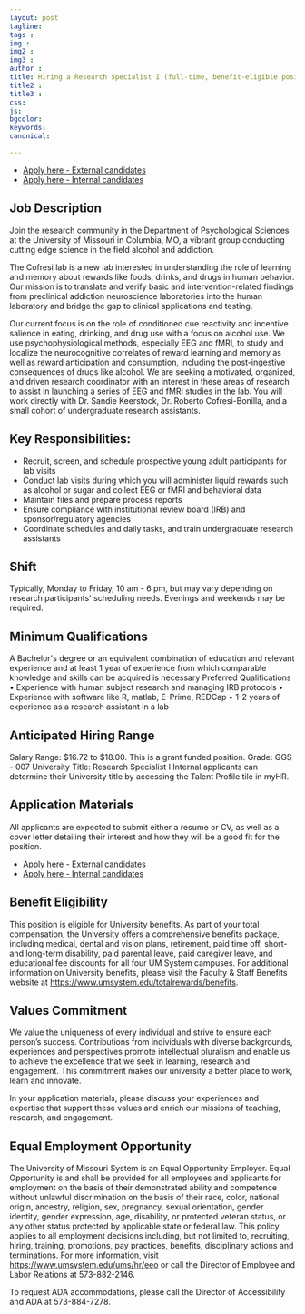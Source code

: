 ```yaml
---
layout: post
tagline: 
tags : 
img : 
img2 :
img3 : 
author : 
title: Hiring a Research Specialist I (full-time, benefit-eligible position)
title2 : 
title3 : 
css: 
js: 
bgcolor: 
keywords: 
canonical:

---
```


<ul class="actions">
				<li><a href="https://erecruit.umsystem.edu/psp/tamext/COLUM/HRMS/c/HRS_HRAM_FL.HRS_CG_SEARCH_FL.GBL?Page=HRS_APP_JBPST_FL&Action=U&SiteId=6&FOCUS=Applicant&JobOpeningId=52457&PostingSeq=1" class="button special">Apply here - External candidates</a></li>
				<li><a href="https://myhr.umsystem.edu/psp/myhrprd/EMPLOYEE/HRMS/c/HRS_HRAM_EMP_FL.HRS_CG_SEARCH_FL.GBL?Page=HRS_APP_JBPST_FL&Action=U&FOCUS=Employee&SiteId=6&JobOpeningId=52457&PostingSeq=1" class="button">Apply here - Internal candidates</a></li>
</ul>
			
## Job Description
Join the research community in the Department of Psychological Sciences at the University of Missouri in Columbia, MO, a vibrant group conducting cutting edge science in the field alcohol and addiction.  
 
The Cofresi lab is a new lab interested in understanding the role of learning and memory about rewards like foods, drinks, and drugs in human behavior. Our mission is to translate and verify basic and intervention-related findings from preclinical addiction neuroscience laboratories into the human laboratory and bridge the gap to clinical applications and testing.
 
Our current focus is on the role of conditioned cue reactivity and incentive salience in eating, drinking, and drug use with a focus on alcohol use. We use psychophysiological methods, especially EEG and fMRI, to study and localize the neurocognitive correlates of reward learning and memory as well as reward anticipation and consumption, including the post-ingestive consequences of drugs like alcohol.
We are seeking a motivated, organized, and driven research coordinator with an interest in these areas of research to assist in launching a series of EEG and fMRI studies in the lab. You will work directly with Dr. Sandie Keerstock, Dr. Roberto Cofresi-Bonilla, and a small cohort of undergraduate research assistants. 
 
## Key Responsibilities:
 - Recruit, screen, and schedule prospective young adult participants for lab visits
 - Conduct lab visits during which you will administer liquid rewards such as alcohol or sugar and collect EEG or fMRI and behavioral data
 - Maintain files and prepare process reports
 - Ensure compliance with institutional review board (IRB) and sponsor/regulatory agencies
 - Coordinate schedules and daily tasks, and train undergraduate research assistants

## Shift
Typically, Monday to Friday, 10 am - 6 pm, but may vary depending on research participants' scheduling needs. Evenings and weekends may be required.

## Minimum Qualifications
A Bachelor's degree or an equivalent combination of education and relevant experience and at least 1 year of experience from which comparable knowledge and skills can be acquired is necessary
Preferred Qualifications
•	Experience with human subject research and managing IRB protocols
•	Experience with software like R, matlab, E-Prime, REDCap
•	1-2 years of experience as a research assistant in a lab

## Anticipated Hiring Range
Salary Range: $16.72 to $18.00.  This is a grant funded position. 
Grade: GGS - 007
University Title: Research Specialist I
Internal applicants can determine their University title by accessing the Talent Profile tile in myHR.

## Application Materials
All applicants are expected to submit either a resume or CV, as well as a cover letter detailing their interest and how they will be a good fit for the position.

<ul class="actions">
				<li><a href="https://erecruit.umsystem.edu/psp/tamext/COLUM/HRMS/c/HRS_HRAM_FL.HRS_CG_SEARCH_FL.GBL?Page=HRS_APP_JBPST_FL&Action=U&SiteId=6&FOCUS=Applicant&JobOpeningId=52457&PostingSeq=1" class="button special">Apply here - External candidates</a></li>
				<li><a href="https://myhr.umsystem.edu/psp/myhrprd/EMPLOYEE/HRMS/c/HRS_HRAM_EMP_FL.HRS_CG_SEARCH_FL.GBL?Page=HRS_APP_JBPST_FL&Action=U&FOCUS=Employee&SiteId=6&JobOpeningId=52457&PostingSeq=1" class="button">Apply here - Internal candidates</a></li>
</ul>

## Benefit Eligibility
This position is eligible for University benefits. As part of your total compensation, the University offers a comprehensive benefits package, including medical, dental and vision plans, retirement, paid time off, short- and long-term disability, paid parental leave, paid caregiver leave, and educational fee discounts for all four UM System campuses.  For additional information on University benefits, please visit the Faculty & Staff Benefits website at https://www.umsystem.edu/totalrewards/benefits. 
 
## Values Commitment
We value the uniqueness of every individual and strive to ensure each person’s success. Contributions from individuals with diverse backgrounds, experiences and perspectives promote intellectual pluralism and enable us to achieve the excellence that we seek in learning, research and engagement.  This commitment makes our university a better place to work, learn and innovate.  

In your application materials, please discuss your experiences and expertise that support these values and enrich our missions of teaching, research, and engagement.

## Equal Employment Opportunity
The University of Missouri System is an Equal Opportunity Employer. Equal Opportunity is and shall be provided for all employees and applicants for employment on the basis of their demonstrated ability and competence without unlawful discrimination on the basis of their race, color, national origin, ancestry, religion, sex, pregnancy, sexual orientation, gender identity, gender expression, age, disability, or protected veteran status, or any other status protected by applicable state or federal law. This policy applies to all employment decisions including, but not limited to, recruiting, hiring, training, promotions, pay practices, benefits, disciplinary actions and terminations. For more information, visit https://www.umsystem.edu/ums/hr/eeo or call the Director of Employee and Labor Relations at 573-882-2146.

To request ADA accommodations, please call the Director of Accessibility and ADA at 573-884-7278.


